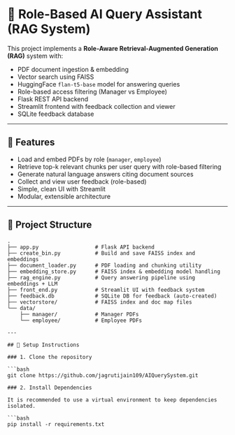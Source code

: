 # 🧠 Role-Based AI Query Assistant (RAG System)

This project implements a **Role-Aware Retrieval-Augmented Generation (RAG)** system with:

- PDF document ingestion & embedding
- Vector search using FAISS
- HuggingFace `flan-t5-base` model for answering queries
- Role-based access filtering (Manager vs Employee)
- Flask REST API backend
- Streamlit frontend with feedback collection and viewer
- SQLite feedback database

---

## 🚀 Features

- Load and embed PDFs by role (`manager`, `employee`)
- Retrieve top-k relevant chunks per user query with role-based filtering
- Generate natural language answers citing document sources
- Collect and view user feedback (role-based)
- Simple, clean UI with Streamlit
- Modular, extensible architecture

---

## 📁 Project Structure

```plaintext
.
├── app.py                  # Flask API backend
├── create_bin.py           # Build and save FAISS index and embeddings
├── document_loader.py      # PDF loading and chunking utility
├── embedding_store.py      # FAISS index & embedding model handling
├── rag_engine.py           # Query answering pipeline using embeddings + LLM
├── front_end.py            # Streamlit UI with feedback system
├── feedback.db             # SQLite DB for feedback (auto-created)
├── vectorstore/            # FAISS index and doc map files
└── data/
    ├── manager/            # Manager PDFs
    └── employee/           # Employee PDFs

---

## 🧩 Setup Instructions

### 1. Clone the repository

```bash
git clone https://github.com/jagrutijain109/AIQuerySystem.git

### 2. Install Dependencies

It is recommended to use a virtual environment to keep dependencies isolated.

```bash
pip install -r requirements.txt
